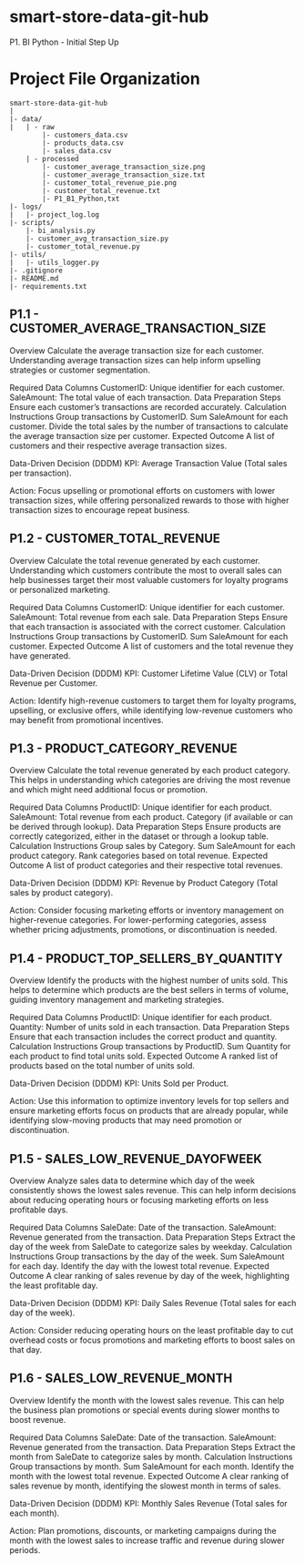 # smart-store-data-git-hub
P1. BI Python - Initial Step Up

# Project File Organization

```plaintext
smart-store-data-git-hub
|
|- data/
|   | - raw
        |- customers_data.csv
        |- products_data.csv
        |- sales_data.csv
    | - processed
        |- customer_average_transaction_size.png
        |- customer_average_transaction_size.txt
        |- customer_total_revenue_pie.png
        |- customer_total_revenue.txt  
        |- P1_B1_Python,txt  
|- logs/
|   |- project_log.log
|- scripts/
    |- bi_analysis.py
    |- customer_avg_transaction_size.py
    |- customer_total_revenue.py
|- utils/
|   |- utils_logger.py
|- .gitignore
|- README.md
|- requirements.txt
```

## P1.1 - CUSTOMER_AVERAGE_TRANSACTION_SIZE
Overview
Calculate the average transaction size for each customer. Understanding average transaction sizes can help inform upselling strategies or customer segmentation.

Required Data Columns
CustomerID: Unique identifier for each customer.
SaleAmount: The total value of each transaction.
Data Preparation Steps
Ensure each customer’s transactions are recorded accurately.
Calculation Instructions
Group transactions by CustomerID.
Sum SaleAmount for each customer.
Divide the total sales by the number of transactions to calculate the average transaction size per customer.
Expected Outcome
A list of customers and their respective average transaction sizes.

Data-Driven Decision (DDDM)
KPI: Average Transaction Value (Total sales per transaction).

Action: Focus upselling or promotional efforts on customers with lower transaction sizes, while offering personalized rewards to those with higher transaction sizes to encourage repeat business.

## P1.2 - CUSTOMER_TOTAL_REVENUE
Overview
Calculate the total revenue generated by each customer. Understanding which customers contribute the most to overall sales can help businesses target their most valuable customers for loyalty programs or personalized marketing.

Required Data Columns
CustomerID: Unique identifier for each customer.
SaleAmount: Total revenue from each sale.
Data Preparation Steps
Ensure that each transaction is associated with the correct customer.
Calculation Instructions
Group transactions by CustomerID.
Sum SaleAmount for each customer.
Expected Outcome
A list of customers and the total revenue they have generated.

Data-Driven Decision (DDDM)
KPI: Customer Lifetime Value (CLV) or Total Revenue per Customer.

Action: Identify high-revenue customers to target them for loyalty programs, upselling, or exclusive offers, while identifying low-revenue customers who may benefit from promotional incentives.

## P1.3 - PRODUCT_CATEGORY_REVENUE
Overview
Calculate the total revenue generated by each product category. This helps in understanding which categories are driving the most revenue and which might need additional focus or promotion.

Required Data Columns
ProductID: Unique identifier for each product.
SaleAmount: Total revenue from each product.
Category (if available or can be derived through lookup).
Data Preparation Steps
Ensure products are correctly categorized, either in the dataset or through a lookup table.
Calculation Instructions
Group sales by Category.
Sum SaleAmount for each product category.
Rank categories based on total revenue.
Expected Outcome
A list of product categories and their respective total revenues.

Data-Driven Decision (DDDM)
KPI: Revenue by Product Category (Total sales by product category).

Action: Consider focusing marketing efforts or inventory management on higher-revenue categories. For lower-performing categories, assess whether pricing adjustments, promotions, or discontinuation is needed.

## P1.4 - PRODUCT_TOP_SELLERS_BY_QUANTITY
Overview
Identify the products with the highest number of units sold. This helps to determine which products are the best sellers in terms of volume, guiding inventory management and marketing strategies.

Required Data Columns
ProductID: Unique identifier for each product.
Quantity: Number of units sold in each transaction.
Data Preparation Steps
Ensure that each transaction includes the correct product and quantity.
Calculation Instructions
Group transactions by ProductID.
Sum Quantity for each product to find total units sold.
Expected Outcome
A ranked list of products based on the total number of units sold.

Data-Driven Decision (DDDM)
KPI: Units Sold per Product.

Action: Use this information to optimize inventory levels for top sellers and ensure marketing efforts focus on products that are already popular, while identifying slow-moving products that may need promotion or discontinuation.

## P1.5 - SALES_LOW_REVENUE_DAYOFWEEK
Overview
Analyze sales data to determine which day of the week consistently shows the lowest sales revenue. This can help inform decisions about reducing operating hours or focusing marketing efforts on less profitable days.

Required Data Columns
SaleDate: Date of the transaction.
SaleAmount: Revenue generated from the transaction.
Data Preparation Steps
Extract the day of the week from SaleDate to categorize sales by weekday.
Calculation Instructions
Group transactions by the day of the week.
Sum SaleAmount for each day.
Identify the day with the lowest total revenue.
Expected Outcome
A clear ranking of sales revenue by day of the week, highlighting the least profitable day.

Data-Driven Decision (DDDM)
KPI: Daily Sales Revenue (Total sales for each day of the week).

Action: Consider reducing operating hours on the least profitable day to cut overhead costs or focus promotions and marketing efforts to boost sales on that day.

## P1.6 - SALES_LOW_REVENUE_MONTH
Overview
Identify the month with the lowest sales revenue. This can help the business plan promotions or special events during slower months to boost revenue.

Required Data Columns
SaleDate: Date of the transaction.
SaleAmount: Revenue generated from the transaction.
Data Preparation Steps
Extract the month from SaleDate to categorize sales by month.
Calculation Instructions
Group transactions by month.
Sum SaleAmount for each month.
Identify the month with the lowest total revenue.
Expected Outcome
A clear ranking of sales revenue by month, identifying the slowest month in terms of sales.

Data-Driven Decision (DDDM)
KPI: Monthly Sales Revenue (Total sales for each month).

Action: Plan promotions, discounts, or marketing campaigns during the month with the lowest sales to increase traffic and revenue during slower periods.
